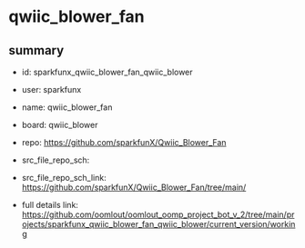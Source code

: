 # qwiic_blower_fan
 
## summary 
* id: sparkfunx_qwiic_blower_fan_qwiic_blower
* user: sparkfunx
* name: qwiic_blower_fan
* board: qwiic_blower
* repo: https://github.com/sparkfunX/Qwiic_Blower_Fan



* src_file_repo_sch: 
* src_file_repo_sch_link: https://github.com/sparkfunX/Qwiic_Blower_Fan/tree/main/
* full details link: https://github.com/oomlout/oomlout_oomp_project_bot_v_2/tree/main/projects/sparkfunx_qwiic_blower_fan_qwiic_blower/current_version/working  







